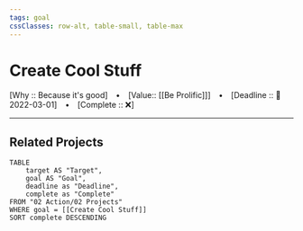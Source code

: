 ```yaml
---
tags: goal
cssClasses: row-alt, table-small, table-max
---
```

# Create Cool Stuff

[Why :: Because it's good]  ⠀•⠀ [Value:: [[Be Prolific]]]  ⠀•⠀ [Deadline :: 📅 2022-03-01]  ⠀•⠀ [Complete :: ❌]

---
## Related Projects
```dataview
TABLE
	target AS "Target",
	goal AS "Goal",
	deadline as "Deadline",
	complete as "Complete"
FROM "02 Action/02 Projects"
WHERE goal = [[Create Cool Stuff]]
SORT complete DESCENDING
```